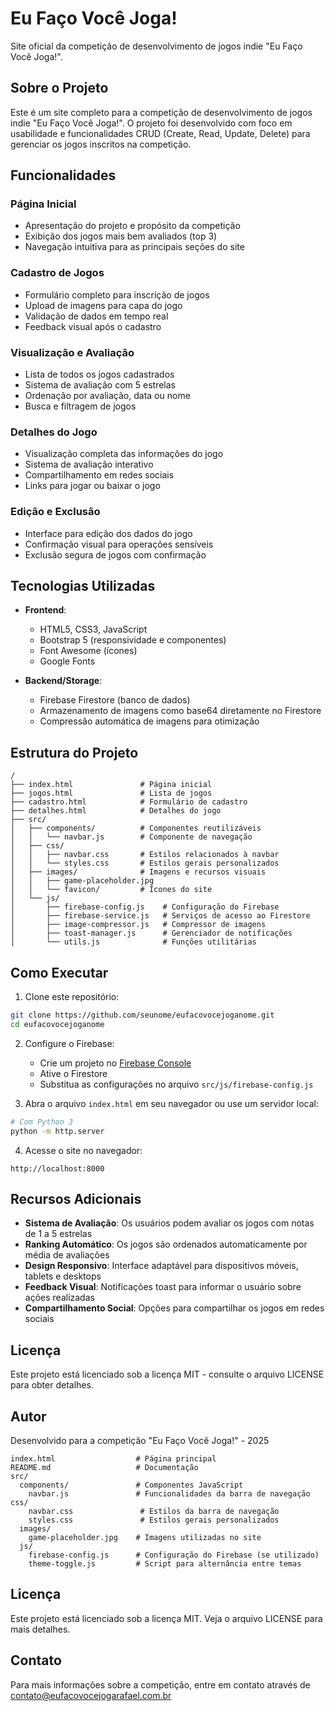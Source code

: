 # Eu Faço Você Joga!

Site oficial da competição de desenvolvimento de jogos indie "Eu Faço Você Joga!".

## Sobre o Projeto

Este é um site completo para a competição de desenvolvimento de jogos indie "Eu Faço Você Joga!". O projeto foi desenvolvido com foco em usabilidade e funcionalidades CRUD (Create, Read, Update, Delete) para gerenciar os jogos inscritos na competição.

## Funcionalidades

### Página Inicial
- Apresentação do projeto e propósito da competição
- Exibição dos jogos mais bem avaliados (top 3)
- Navegação intuitiva para as principais seções do site

### Cadastro de Jogos
- Formulário completo para inscrição de jogos
- Upload de imagens para capa do jogo
- Validação de dados em tempo real
- Feedback visual após o cadastro

### Visualização e Avaliação
- Lista de todos os jogos cadastrados
- Sistema de avaliação com 5 estrelas
- Ordenação por avaliação, data ou nome
- Busca e filtragem de jogos

### Detalhes do Jogo
- Visualização completa das informações do jogo
- Sistema de avaliação interativo
- Compartilhamento em redes sociais
- Links para jogar ou baixar o jogo

### Edição e Exclusão
- Interface para edição dos dados do jogo
- Confirmação visual para operações sensíveis
- Exclusão segura de jogos com confirmação

## Tecnologias Utilizadas

- **Frontend**:
  - HTML5, CSS3, JavaScript
  - Bootstrap 5 (responsividade e componentes)
  - Font Awesome (ícones)
  - Google Fonts

- **Backend/Storage**:
  - Firebase Firestore (banco de dados)
  - Armazenamento de imagens como base64 diretamente no Firestore
  - Compressão automática de imagens para otimização

## Estrutura do Projeto

```
/
├── index.html               # Página inicial
├── jogos.html               # Lista de jogos
├── cadastro.html            # Formulário de cadastro
├── detalhes.html            # Detalhes do jogo
├── src/
│   ├── components/          # Componentes reutilizáveis
│   │   └── navbar.js        # Componente de navegação
│   ├── css/
│   │   ├── navbar.css       # Estilos relacionados à navbar
│   │   └── styles.css       # Estilos gerais personalizados
│   ├── images/              # Imagens e recursos visuais
│   │   ├── game-placeholder.jpg
│   │   └── favicon/         # Ícones do site
│   └── js/
│       ├── firebase-config.js    # Configuração do Firebase
│       ├── firebase-service.js   # Serviços de acesso ao Firestore
│       ├── image-compressor.js   # Compressor de imagens
│       ├── toast-manager.js      # Gerenciador de notificações
│       └── utils.js              # Funções utilitárias
```

## Como Executar

1. Clone este repositório:
```bash
git clone https://github.com/seunome/eufacovocejoganome.git
cd eufacovocejoganome
```

2. Configure o Firebase:
   - Crie um projeto no [Firebase Console](https://console.firebase.google.com/)
   - Ative o Firestore
   - Substitua as configurações no arquivo `src/js/firebase-config.js`

3. Abra o arquivo `index.html` em seu navegador ou use um servidor local:
```bash
# Com Python 3
python -m http.server
```

4. Acesse o site no navegador:
```
http://localhost:8000
```

## Recursos Adicionais

- **Sistema de Avaliação**: Os usuários podem avaliar os jogos com notas de 1 a 5 estrelas
- **Ranking Automático**: Os jogos são ordenados automaticamente por média de avaliações
- **Design Responsivo**: Interface adaptável para dispositivos móveis, tablets e desktops
- **Feedback Visual**: Notificações toast para informar o usuário sobre ações realizadas
- **Compartilhamento Social**: Opções para compartilhar os jogos em redes sociais

## Licença

Este projeto está licenciado sob a licença MIT - consulte o arquivo LICENSE para obter detalhes.

## Autor

Desenvolvido para a competição "Eu Faço Você Joga!" - 2025

```
index.html                  # Página principal
README.md                   # Documentação
src/
  components/               # Componentes JavaScript
    navbar.js               # Funcionalidades da barra de navegação  css/
    navbar.css               # Estilos da barra de navegação
    styles.css               # Estilos gerais personalizados
  images/
    game-placeholder.jpg    # Imagens utilizadas no site
  js/
    firebase-config.js      # Configuração do Firebase (se utilizado)
    theme-toggle.js         # Script para alternância entre temas
```

## Licença

Este projeto está licenciado sob a licença MIT. Veja o arquivo LICENSE para mais detalhes.

## Contato

Para mais informações sobre a competição, entre em contato através de contato@eufacovocejogarafael.com.br
